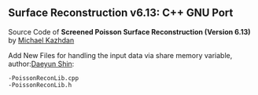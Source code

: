 ## Surface Reconstruction v6.13: C++ GNU Port

Source Code of **Screened Poisson Surface Reconstruction (Version 6.13)** by [Michael Kazhdan](http://www.cs.jhu.edu/~misha/Code/PoissonRecon/Version6.13)

Add New Files for handling the input data via share memory variable, author:[Daeyun Shin](https://github.com/daeyun/poisson-surface-reconstruction): 

	-PoissonReconLib.cpp
	-PoissonReconLib.h

